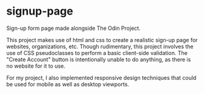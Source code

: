 # signup-page
Sign-up form page made alongside The Odin Project.

This project makes use of html and css to create a realistic sign-up page for websites, organizations, etc.
Though rudimentary, this project involves the use of CSS pseudoclasses to perform a basic client-side validation.
The "Create Account" button is intentionally unable to do anything, as there is no website for it to use. 

For my project, I also implemented responsive design techniques that could be used for mobile as well as desktop viewports. 
